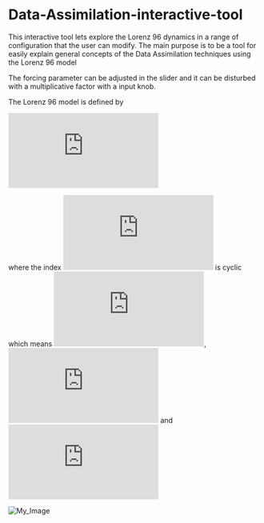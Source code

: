 # Data-Assimilation-interactive-tool
This interactive tool lets explore the Lorenz 96 dynamics in a range of configuration that the user can modify. The main purpose is to be a tool for easily explain general concepts of the Data Assimilation techniques using the Lorenz 96 model

The forcing parameter can be adjusted in the slider and it can be disturbed with a multiplicative factor with a input knob.

The Lorenz 96 model is defined by

![img](http://latex.codecogs.com/svg.latex?%5Cfrac%7Bdx_i%7D%7Bdt%7D%3D%28x_%7Bi%2B1%7D-x_%7Bi-2%7D%29x_%7Bi-1%7D-x_i%2BF)


where the index  ![img](http://latex.codecogs.com/svg.latex?i) is cyclic which means ![img](http://latex.codecogs.com/svg.latex?x_%7B-1%7D%3Dx_%7Bn-1%7D), ![img](http://latex.codecogs.com/svg.latex?x_%7B0%7D%3Dx_%7Bn%7D)   and   ![img](http://latex.codecogs.com/svg.latex?x_%7Bn%2B1%7D%3Dx_%7B1%7D)

![My_Image](https://github.com/ayarceb/Data-Assimilation-interactive-tool/front.png?raw=true)
